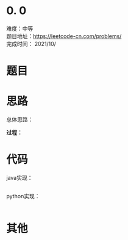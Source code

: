 # 0. 0
难度：中等   
题目地址：https://leetcode-cn.com/problems/   
完成时间：  2021/10/   
# 题目

# 思路
总体思路：

**过程：**

# 代码
java实现：   
```

```
python实现：   
```

```
# 其他



